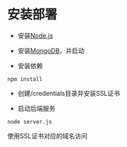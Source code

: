 # 安装部署

- 安装[Node.js](https://nodejs.org/en/download/) 

- 安装[MongoDB](https://www.mongodb.org/downloads#production)，并启动

- 安装依赖
```
npm install
```

- 创建/credentials目录并安装SSL证书

- 启动后端服务
```
node server.js
```

使用SSL证书对应的域名访问
